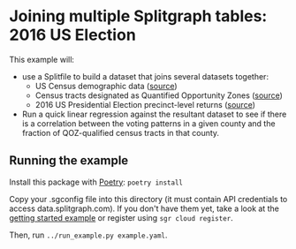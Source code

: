 # Joining multiple Splitgraph tables: 2016 US Election 

This example will:

* use a Splitfile to build a dataset that joins several datasets together:
  * US Census demographic data ([source](https://www.kaggle.com/muonneutrino/us-census-demographic-data/download))
  * Census tracts designated as Quantified Opportunity Zones ([source](https://www.cdfifund.gov/Documents/Designated%20QOZs.12.14.18.xlsx))
  * 2016 US Presidential Election precinct-level returns ([source](https://dataverse.harvard.edu/dataset.xhtml?persistentId=doi:10.7910/DVN/LYWX3D))
* Run a quick linear regression against the resultant dataset to see if there is a
  correlation between the voting patterns in a given county and the fraction of QOZ-qualified
  census tracts in that county. 

## Running the example

Install this package with [Poetry](https://github.com/sdispater/poetry): `poetry install` 

Copy your .sgconfig file into this directory (it must contain API credentials to access
data.splitgraph.com). If you don't have them yet, take a look at the
[getting started example](../get-started/README.md) or register using `sgr cloud register`.

Then, run `../run_example.py example.yaml`.